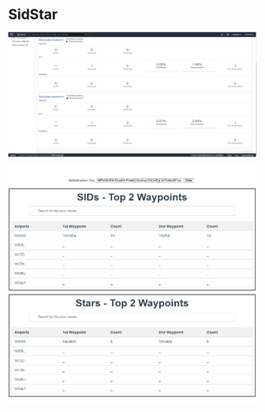 # SidStar

![github-small](/Images/AWS_Cluster_1.png)

![github-small](/Images/frontend_images_1.png)
